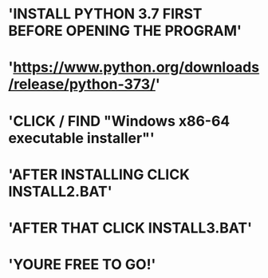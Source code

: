 # 'INSTALL PYTHON 3.7 FIRST BEFORE OPENING THE PROGRAM'
# 'https://www.python.org/downloads/release/python-373/'
# 'CLICK / FIND "Windows x86-64 executable installer"'
# 'AFTER INSTALLING CLICK INSTALL2.BAT'
# 'AFTER THAT CLICK INSTALL3.BAT'
# 'YOURE FREE TO GO!'
